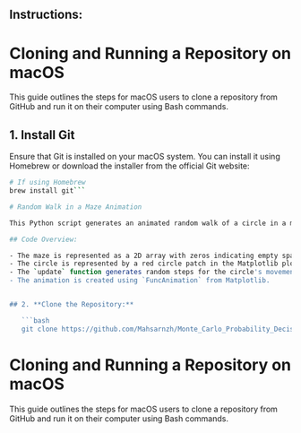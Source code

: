 ## Instructions:

# Cloning and Running a Repository on macOS

This guide outlines the steps for macOS users to clone a repository from GitHub and run it on their computer using Bash commands.

## 1. Install Git

Ensure that Git is installed on your macOS system. You can install it using Homebrew or download the installer from the official Git website:

```bash
# If using Homebrew
brew install git```

# Random Walk in a Maze Animation

This Python script generates an animated random walk of a circle in a maze using Matplotlib. The circle starts at a specified position in the maze and takes random steps (up, down, left, or right) at each frame.

## Code Overview:

- The maze is represented as a 2D array with zeros indicating empty spaces.
- The circle is represented by a red circle patch in the Matplotlib plot.
- The `update` function generates random steps for the circle's movement and updates its position accordingly.
- The animation is created using `FuncAnimation` from Matplotlib.


## 2. **Clone the Repository:**

   ```bash
   git clone https://github.com/Mahsarnzh/Monte_Carlo_Probability_Decision_Making.git 
```

# Cloning and Running a Repository on macOS

This guide outlines the steps for macOS users to clone a repository from GitHub and run it on their computer using Bash commands.
